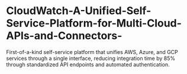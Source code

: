 # CloudWatch-A-Unified-Self-Service-Platform-for-Multi-Cloud-APIs-and-Connectors-
First-of-a-kind self-service platform that unifies AWS, Azure, and GCP services through a single interface, reducing integration time by 85% through standardized API endpoints and automated authentication.
